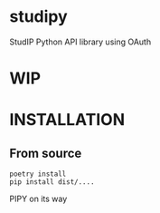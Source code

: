 # studipy
StudIP Python API library using OAuth

# WIP

# INSTALLATION
## From source
```
poetry install
pip install dist/....
```

PIPY on its way

